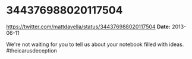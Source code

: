 # 344376988020117504
https://twitter.com/mattdavella/status/344376988020117504
**Date:** 2013-06-11

We're not waiting for you to tell us about your notebook filled with ideas. #theicarusdeception
